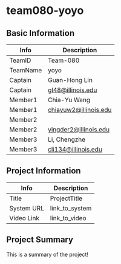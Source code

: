 # team080-yoyo

## Basic Information

|   Info      |        Description     |
| ----------- | ---------------------- |
| TeamID      |        Team-080        |
| TeamName    |         yoyo           |
| Captain     |       Guan-Hong Lin    |
| Captain     |  gl48@illinois.edu     |
| Member1     |      Chia-Yu Wang      |
| Member1     |   chiayuw2@illinois.edu|
| Member2     |                        |
| Member2     |  yingder2@illinois.edu |
| Member3     |      Li, Chengzhe      |
| Member3     |   cli134@illinois.edu  |

## Project Information

|   Info      |        Description     |
| ----------- | ---------------------- |
|  Title      |       ProjectTitle     |
| System URL  |      link_to_system    |
| Video Link  |      link_to_video     |

## Project Summary

This is a summary of the project!
